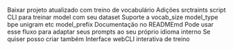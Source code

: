  Baixar projeto atualizado com treino de vocabulário
 Adições
srctraints script CLI para treinar model com seu dataset
Suporte a
vocab_size
model_type bpe unigram etc
model_prefix
Documentação no READMEmd
Pode usar esse fluxo para adaptar seus prompts ao seu próprio idioma interno
Se quiser posso criar também
Interface webCLI interativa de treino